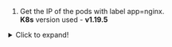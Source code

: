 1. Get the IP of the pods with label app=nginx. <br/>**K8s** version used - **v1.19.5**

<details>
  <summary>Click to expand!</summary>

`kubectl get pods -l app=nginx -o jsonpath='{range .items[*]}{.status.podIP}{"\n"}{end}'`

**Output**

```
10.38.0.2
10.32.0.3
10.32.0.4
10.38.0.1
```

</details>
